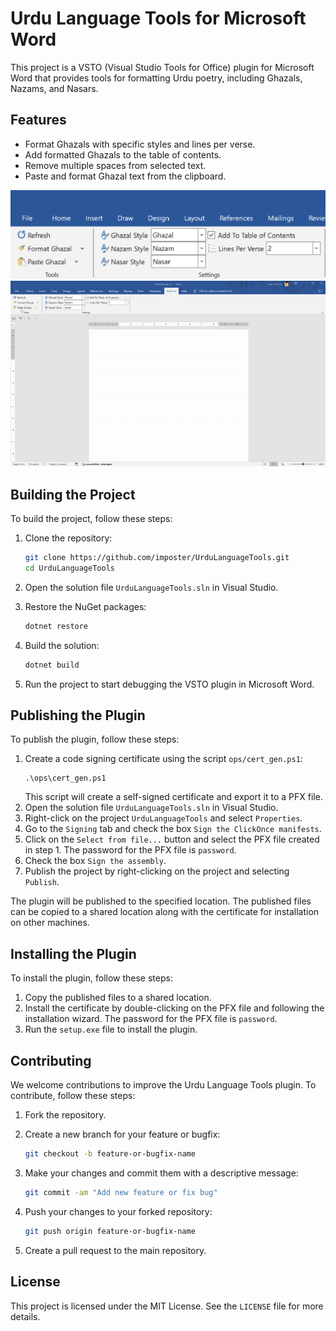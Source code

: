 ﻿# Urdu Language Tools for Microsoft Word

This project is a VSTO (Visual Studio Tools for Office) plugin for Microsoft Word that provides tools for formatting Urdu poetry, including Ghazals, Nazams, and Nasars.

## Features

- Format Ghazals with specific styles and lines per verse.
- Add formatted Ghazals to the table of contents.
- Remove multiple spaces from selected text.
- Paste and format Ghazal text from the clipboard.

![Controls](docs/images/001_controls.png)
![Pasting](docs/images/002_pasting_ghazal.gif)

## Building the Project

To build the project, follow these steps:

1. Clone the repository:
    ```sh
    git clone https://github.com/imposter/UrduLanguageTools.git
    cd UrduLanguageTools
    ```

2. Open the solution file `UrduLanguageTools.sln` in Visual Studio.

3. Restore the NuGet packages:
    ```sh
    dotnet restore
    ```

4. Build the solution:
    ```sh
    dotnet build
    ```

5. Run the project to start debugging the VSTO plugin in Microsoft Word.


## Publishing the Plugin

To publish the plugin, follow these steps:

1. Create a code signing certificate using the script `ops/cert_gen.ps1`:
    ```pwsh
    .\ops\cert_gen.ps1
    ```
    This script will create a self-signed certificate and export it to a PFX file.
2. Open the solution file `UrduLanguageTools.sln` in Visual Studio.
3. Right-click on the project `UrduLanguageTools` and select `Properties`.
4. Go to the `Signing` tab and check the box `Sign the ClickOnce manifests`.
5. Click on the `Select from file...` button and select the PFX file created in step 1. The password for the PFX file is `password`.
6. Check the box `Sign the assembly`.
7. Publish the project by right-clicking on the project and selecting `Publish`.

The plugin will be published to the specified location. The published files can be copied to a shared location along with the certificate for installation on other machines.

## Installing the Plugin

To install the plugin, follow these steps:

1. Copy the published files to a shared location.
2. Install the certificate by double-clicking on the PFX file and following the installation wizard. The password for the PFX file is `password`.
3. Run the `setup.exe` file to install the plugin.

## Contributing

We welcome contributions to improve the Urdu Language Tools plugin. To contribute, follow these steps:

1. Fork the repository.

2. Create a new branch for your feature or bugfix:
    ```sh
    git checkout -b feature-or-bugfix-name
    ```

3. Make your changes and commit them with a descriptive message:
    ```sh
    git commit -am "Add new feature or fix bug"
    ```

4. Push your changes to your forked repository:
    ```sh
    git push origin feature-or-bugfix-name
    ```

5. Create a pull request to the main repository.

## License

This project is licensed under the MIT License. See the `LICENSE` file for more details.